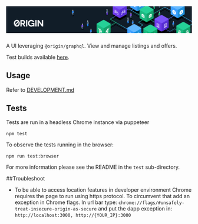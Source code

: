 # ![Origin Protocol](data/origin-header.png)

A UI leveraging `@origin/graphql`. View and manage listings and offers.

Test builds available [here](https://originprotocol.github.io/test-builds/).

## Usage

Refer to
[DEVELOPMENT.md](https://github.com/OriginProtocol/origin/blob/master/DEVELOPMENT.md)

## Tests

Tests are run in a headless Chrome instance via puppeteer

    npm test

To observe the tests running in the browser:

    npm run test:browser

For more information please see the README in the `test` sub-directory.

##Troubleshoot
- To be able to access location features in developer environment Chrome requires the page to run using https protocol. 
  To circumvent that add an exception in Chrome flags. In url bar type: 
  `chrome://flags/#unsafely-treat-insecure-origin-as-secure`
  and put the dapp exception in: `http://localhost:3000, http://{YOUR_IP}:3000`